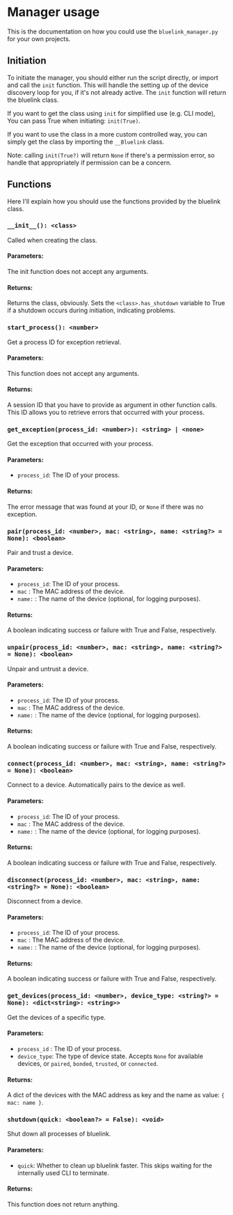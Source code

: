 # Manager usage

This is the documentation on how you could use the `bluelink_manager.py` for your own projects.


## Initiation

To initiate the manager, you should either run the script directly, or import and call the `init` function.
This will handle the setting up of the device discovery loop for you, if it's not already active.
The `init` function will return the bluelink class.

If you want to get the class using `init` for simplified use (e.g. CLI mode), You can pass True when initiating: `init(True)`.

If you want to use the class in a more custom controlled way, you can simply get the class by importing the `__Bluelink` class.


Note: calling `init(True?)` will return `None` if there's a permission error, so handle that appropriately if permission can be a concern.


## Functions

Here I'll explain how you should use the functions provided by the bluelink class.


### `__init__(): <class>`

Called when creating the class.

#### Parameters:
The init function does not accept any arguments.

#### Returns:
Returns the class, obviously. Sets the `<class>.has_shutdown` variable to True if a shutdown occurs during initiation, indicating problems.


### `start_process(): <number>`

Get a process ID for exception retrieval.

#### Parameters:
This function does not accept any arguments.

#### Returns:
A session ID that you have to provide as argument in other function calls. This ID allows you to retrieve errors that occurred with your process.


### `get_exception(process_id: <number>): <string> | <none>`

Get the exception that occurred with your process.

#### Parameters:
- `process_id`: The ID of your process.

#### Returns:
The error message that was found at your ID, or `None` if there was no exception.


### `pair(process_id: <number>, mac: <string>, name: <string?> = None): <boolean>`

Pair and trust a device.

#### Parameters:
- `process_id`: The ID of your process.
- `mac`       : The MAC address of the device.
- `name:`     : The name of the device (optional, for logging purposes).

#### Returns:
A boolean indicating success or failure with True and False, respectively.


### `unpair(process_id: <number>, mac: <string>, name: <string?> = None): <boolean>`

Unpair and untrust a device.

#### Parameters:
- `process_id`: The ID of your process.
- `mac`       : The MAC address of the device.
- `name:`     : The name of the device (optional, for logging purposes).

#### Returns:
A boolean indicating success or failure with True and False, respectively.


### `connect(process_id: <number>, mac: <string>, name: <string?> = None): <boolean>`

Connect to a device. Automatically pairs to the device as well.

#### Parameters:
- `process_id`: The ID of your process.
- `mac`       : The MAC address of the device.
- `name:`     : The name of the device (optional, for logging purposes).

#### Returns:
A boolean indicating success or failure with True and False, respectively.


### `disconnect(process_id: <number>, mac: <string>, name: <string?> = None): <boolean>`

Disconnect from a device.

#### Parameters:
- `process_id`: The ID of your process.
- `mac`       : The MAC address of the device.
- `name:`     : The name of the device (optional, for logging purposes).

#### Returns:
A boolean indicating success or failure with True and False, respectively.


### `get_devices(process_id: <number>, device_type: <string?> = None): <dict<string>: <string>>`

Get the devices of a specific type.

#### Parameters:
- `process_id` : The ID of your process.
- `device_type`: The type of device state. Accepts `None` for available devices, or `paired`, `bonded`, `trusted`, or `connected`.

#### Returns:
A dict of the devices with the MAC address as key and the name as value: `{ mac: name }`.


### `shutdown(quick: <boolean?> = False): <void>`

Shut down all processes of bluelink.

#### Parameters:
- `quick`: Whether to clean up bluelink faster. This skips waiting for the internally used CLI to terminate.

#### Returns:
This function does not return anything.

